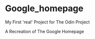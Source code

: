 # Google_homepage

My First 'real' Project for The Odin Project

A Recreation of The Google Homepage